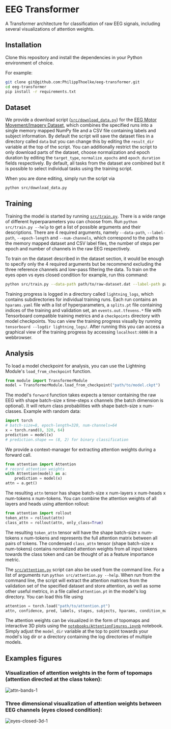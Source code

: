 # EEG Transformer
A Transformer architecture for classification of raw EEG signals, including several visualizations of attention weights.

## Installation
Clone this repository and install the dependencies in your Python environment of choice.

For example:
```bash
git clone git@github.com:PhilippThoelke/eeg-transformer.git
cd eeg-transformer
pip install -r requirements.txt
```

## Dataset
We provide a download script ([`src/download_data.py`](https://github.com/PhilippThoelke/eeg-transformer/blob/main/src/download_data.py)) for the [EEG Motor Movement/Imagery Dataset](https://physionet.org/content/eegmmidb/1.0.0/), which combines the specified runs into a single memory mapped NumPy file and a CSV file containing labels and subject information. By default the script will save the dataset files in a directory called `data` but you can change this by editing the `result_dir` variable at the top of the script. You can additionally restrict the script to only download parts of the dataset, choose normalization and epoch duration by editing the `target_type`, `normalize_epochs` and `epoch_duration` fields respectively. By default, all tasks from the dataset are combined but it is possible to select individual tasks using the training script.

When you are done editing, simply run the script via
```bash
python src/download_data.py
```

## Training
Training the model is started by running [`src/train.py`](https://github.com/PhilippThoelke/eeg-transformer/blob/main/src/train.py). There is a wide range of different hyperparameters you can choose from. Run `python src/train.py --help` to get a list of possible arguments and their descriptions. There are 4 required arguments, namely `--data-path`, `--label-path`, `--epoch-length` and `--num-channels`, which correspond to the paths to the memory mapped dataset and CSV label files, the number of steps per epoch and number of channels in the raw EEG respectively.

To train on the dataset described in the dataset section, it would be enough to specify only the 4 required arguments but be recommend excluding the three reference channels and low-pass filtering the data. To train on the eyes open vs eyes closed condition for example, run this command:
```bash
python src/train.py --data-path path/to/raw-dataset.dat --label-path path/to/label-dataset.csv --epoch-length 320 --num-channels 64 --conditions eyes-open eyes-closed --ignore-channels 42 43 63 --sample-rate 160 --low-pass 30
```
Training progress is logged in a directory called `lightning_logs`, which contains subdirectories for individual training runs. Each run contains an `hparams.yaml` file with a list of hyperparameters, a `splits.pt` file containing indices of the training and validation set, an `events.out.tfevens.*` file with Tensorboard compatible training metrics and a `checkpoints` directory with model checkpoints. You can view the training progress visually by running `tensorboard --logdir lightning_logs/`. After running this you can access a graphical view of the training progress by accessing `localhost:6006` in a webbrowser.

## Analysis
To load a model checkpoint for analysis, you can use the Lightning Module's `load_from_checkpoint` function.
```python
from module import TransformerModule
model = TransformerModule.load_from_checkpoint("path/to/model.ckpt")
```
The model's `forward` function takes expects a tensor containing the raw EEG with shape batch-size x time-steps x channels (the batch dimension is optional). It will return class probabilities with shape batch-size x num-classes. Example with random data:
```python
import torch
# batch-size=8, epoch-length=320, num-channels=64
x = torch.rand(8, 320, 64)
prediction = model(x)
# prediction.shape == (8, 2) for binary classification
```
We provide a context-manager for extracting attention weights during a forward call.
```python
from attention import Attention
# record attention weights
with Attention(model) as a:
    prediction = model(x)
attn = a.get()
```
The resulting `attn` tensor has shape batch-size x num-layers x num-heads x num-tokens x num-tokens. You can combine the attention weights of all layers and heads using attention rollout:
```python
from attention import rollout
token_attn = rollout(attn)
class_attn = rollout(attn, only_class=True)
```
The resulting `token_attn` tensor will have the shape batch-size x num-tokens x num-tokens and represents the full attention matrix between all pairs of tokens. The condensed `class_attn` tensor (shape batch-size x num-tokens) contains normalized attention weights from all input tokens towards the class token and can be thought of as a feature importance metric.

The [`src/attention.py`](https://github.com/PhilippThoelke/eeg-transformer/blob/main/src/attention.py) script can also be used from the command line. For a list of arguments run `python src/attention.py --help`. When run from the command line, the script will extract the attention matrices from the validation set of the specified dataset and store attention, as well as some other useful metrics, in a file called `attention.pt` in the model's log directory. You can load this file using
```python
attention = torch.load("path/to/attention.pt")
attn, confidence, pred, labels, stages, subjects, hparams, condition_mapping, stage_mapping, subject_mapping = attention
```
The attention weights can be visualized in the form of topomaps and interactive 3D plots using the [`notebooks/AttentionFigures.ipynb`](https://github.com/PhilippThoelke/eeg-transformer/blob/main/notebooks/AttentionFigures.ipynb) notebook. Simply adjust the `model_dir` variable at the top to point towards your model's log dir or a directory containing the log directories of multiple models.

## Examples figures
### Visualization of attention weights in the form of topomaps (attention directed at the class token):
![attn-bands-1](https://user-images.githubusercontent.com/36135990/171483279-130337c0-a7dd-4723-a70c-fafd9d2132d0.png)
### Three dimensional visualization of attention weights between EEG channels (eyes closed condition):
![eyes-closed-3d-1](https://user-images.githubusercontent.com/36135990/171483302-6fed84e8-8974-4552-9316-366249cfd575.png)
